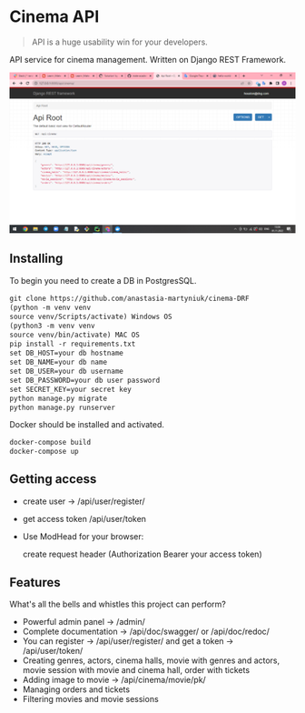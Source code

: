 # Cinema API
> API is a huge usability win for your developers.

API service for cinema management. Written on Django REST Framework.

![Website Interface](img.png)

## Installing
To begin you need to create a DB in PostgresSQL.

```shell
git clone https://github.com/anastasia-martyniuk/cinema-DRF
(python -m venv venv
source venv/Scripts/activate) Windows OS
(python3 -m venv venv
source venv/bin/activate) MAC OS
pip install -r requirements.txt
set DB_HOST=your db hostname
set DB_NAME=your db name 
set DB_USER=your db username
set DB_PASSWORD=your db user password
set SECRET_KEY=your secret key
python manage.py migrate
python manage.py runserver
```

Docker should be installed and activated.

```shell
docker-compose build
docker-compose up
```

## Getting access
* create user -> /api/user/register/
* get access token /api/user/token
* Use ModHead for your browser:
  
    create request header (Authorization Bearer your access token)

## Features

What's all the bells and whistles this project can perform?
* Powerful admin panel -> /admin/
* Complete documentation -> /api/doc/swagger/ or /api/doc/redoc/
* You can register -> /api/user/register/ and get a token -> /api/user/token/
* Creating genres, actors, cinema halls, movie with genres and actors, movie session with movie and cinema hall, order with tickets
* Adding image to movie -> /api/cinema/movie/pk/
* Managing orders and tickets
* Filtering movies and movie sessions
